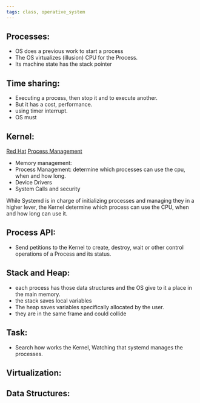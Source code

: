```yaml
---
tags: class, operative_system
---
```





## Processes:
- OS does a previous work to start a process
- The OS virtualizes (illusion) CPU for the Process.
- Its machine state has the stack pointer


## Time sharing:
- Executing a process, then stop it and to execute another.
- But it has a cost, performance.
- using timer interrupt.
- OS must 

## Kernel:
[Red Hat](https://www.redhat.com/en/topics/linux/what-is-the-linux-kernel)
[Process Management](https://tldp.org/LDP/tlk/kernel/processes.html)
- Memory management:
- Process Management: determine which processes can use the cpu, when and how long.
- Device Drivers
- System Calls and security

While Systemd is in charge of initializing processes and managing they in a higher lever, the Kernel determine which process can use the CPU, when and how long can use it.

## Process API:
- Send petitions to the Kernel to create, destroy, wait or other control operations of a Process and its status.

## Stack and Heap:
- each process has those data structures and the OS give to it a place in the main memory.
- the stack saves local variables
- The heap saves variables specifically allocated by the user.
- they are in the same frame and could collide

## Task:
- Search how works the Kernel, Watching that systemd manages the processes.

Virtualization:
- 

Data Structures:
- 
